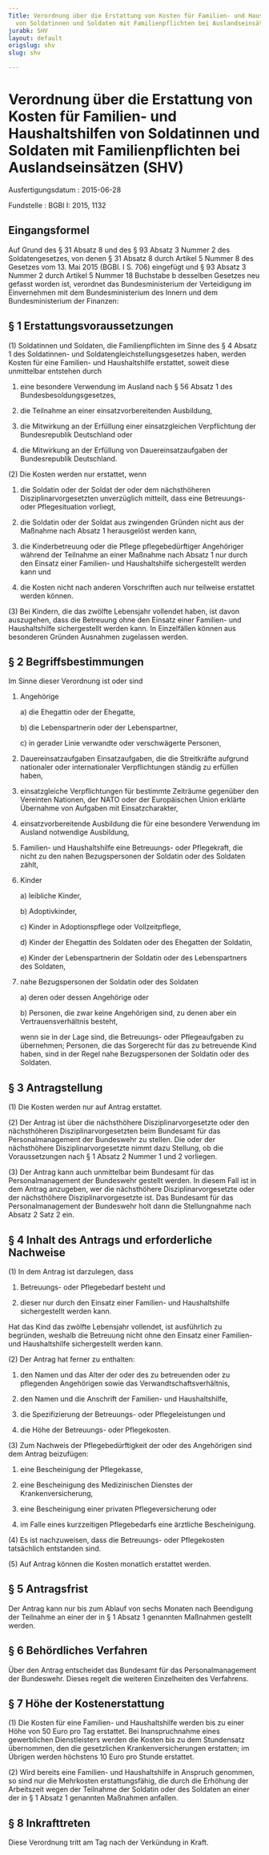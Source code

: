 ```yaml
---
Title: Verordnung über die Erstattung von Kosten für Familien- und Haushaltshilfen
  von Soldatinnen und Soldaten mit Familienpflichten bei Auslandseinsätzen
jurabk: SHV
layout: default
origslug: shv
slug: shv

---
```


# Verordnung über die Erstattung von Kosten für Familien- und Haushaltshilfen von Soldatinnen und Soldaten mit Familienpflichten bei Auslandseinsätzen (SHV)

Ausfertigungsdatum
:   2015-06-28

Fundstelle
:   BGBl I: 2015, 1132


## Eingangsformel

Auf Grund des § 31 Absatz 8 und des § 93 Absatz 3 Nummer 2 des
Soldatengesetzes, von denen § 31 Absatz 8 durch Artikel 5 Nummer 8 des
Gesetzes vom 13. Mai 2015 (BGBl. I S. 706) eingefügt und § 93 Absatz 3
Nummer 2 durch Artikel 5 Nummer 18 Buchstabe b desselben Gesetzes neu
gefasst worden ist, verordnet das Bundesministerium der Verteidigung
im Einvernehmen mit dem Bundesministerium des Innern und dem
Bundesministerium der Finanzen:


## § 1 Erstattungsvoraussetzungen

(1) Soldatinnen und Soldaten, die Familienpflichten im Sinne des § 4
Absatz 1 des Soldatinnen- und Soldatengleichstellungsgesetzes haben,
werden Kosten für eine Familien- und Haushaltshilfe erstattet, soweit
diese unmittelbar entstehen durch

1.  eine besondere Verwendung im Ausland nach § 56 Absatz 1 des
    Bundesbesoldungsgesetzes,


2.  die Teilnahme an einer einsatzvorbereitenden Ausbildung,


3.  die Mitwirkung an der Erfüllung einer einsatzgleichen Verpflichtung
    der Bundesrepublik Deutschland oder


4.  die Mitwirkung an der Erfüllung von Dauereinsatzaufgaben der
    Bundesrepublik Deutschland.




(2) Die Kosten werden nur erstattet, wenn

1.  die Soldatin oder der Soldat der oder dem nächsthöheren
    Disziplinarvorgesetzten unverzüglich mitteilt, dass eine Betreuungs-
    oder Pflegesituation vorliegt,


2.  die Soldatin oder der Soldat aus zwingenden Gründen nicht aus der
    Maßnahme nach Absatz 1 herausgelöst werden kann,


3.  die Kinderbetreuung oder die Pflege pflegebedürftiger Angehöriger
    während der Teilnahme an einer Maßnahme nach Absatz 1 nur durch den
    Einsatz einer Familien- und Haushaltshilfe sichergestellt werden kann
    und


4.  die Kosten nicht nach anderen Vorschriften auch nur teilweise
    erstattet werden können.




(3) Bei Kindern, die das zwölfte Lebensjahr vollendet haben, ist davon
auszugehen, dass die Betreuung ohne den Einsatz einer Familien- und
Haushaltshilfe sichergestellt werden kann. In Einzelfällen können aus
besonderen Gründen Ausnahmen zugelassen werden.


## § 2 Begriffsbestimmungen

Im Sinne dieser Verordnung ist oder sind

1.  Angehörige

    a)  die Ehegattin oder der Ehegatte,


    b)  die Lebenspartnerin oder der Lebenspartner,


    c)  in gerader Linie verwandte oder verschwägerte Personen,





2.  Dauereinsatzaufgaben Einsatzaufgaben, die die Streitkräfte aufgrund
    nationaler oder internationaler Verpflichtungen ständig zu erfüllen
    haben,


3.  einsatzgleiche Verpflichtungen für bestimmte Zeiträume gegenüber den
    Vereinten Nationen, der NATO oder der Europäischen Union erklärte
    Übernahme von Aufgaben mit Einsatzcharakter,


4.  einsatzvorbereitende Ausbildung die für eine besondere Verwendung im
    Ausland notwendige Ausbildung,


5.  Familien- und Haushaltshilfe eine Betreuungs- oder Pflegekraft, die
    nicht zu den nahen Bezugspersonen der Soldatin oder des Soldaten
    zählt,


6.  Kinder

    a)  leibliche Kinder,


    b)  Adoptivkinder,


    c)  Kinder in Adoptionspflege oder Vollzeitpflege,


    d)  Kinder der Ehegattin des Soldaten oder des Ehegatten der Soldatin,


    e)  Kinder der Lebenspartnerin der Soldatin oder des Lebenspartners des
        Soldaten,





7.  nahe Bezugspersonen der Soldatin oder des Soldaten

    a)  deren oder dessen Angehörige oder


    b)  Personen, die zwar keine Angehörigen sind, zu denen aber ein
        Vertrauensverhältnis besteht,



    wenn sie in der Lage sind, die Betreuungs- oder Pflegeaufgaben zu
    übernehmen; Personen, die das Sorgerecht für das zu betreuende Kind
    haben, sind in der Regel nahe Bezugspersonen der Soldatin oder des
    Soldaten.





## § 3 Antragstellung

(1) Die Kosten werden nur auf Antrag erstattet.

(2) Der Antrag ist über die nächsthöhere Disziplinarvorgesetzte oder
den nächsthöheren Disziplinarvorgesetzten beim Bundesamt für das
Personalmanagement der Bundeswehr zu stellen. Die oder der
nächsthöhere Disziplinarvorgesetzte nimmt dazu Stellung, ob die
Voraussetzungen nach § 1 Absatz 2 Nummer 1 und 2 vorliegen.

(3) Der Antrag kann auch unmittelbar beim Bundesamt für das
Personalmanagement der Bundeswehr gestellt werden. In diesem Fall ist
in dem Antrag anzugeben, wer die nächsthöhere Disziplinarvorgesetzte
oder der nächsthöhere Disziplinarvorgesetzte ist. Das Bundesamt für
das Personalmanagement der Bundeswehr holt dann die Stellungnahme nach
Absatz 2 Satz 2 ein.


## § 4 Inhalt des Antrags und erforderliche Nachweise

(1) In dem Antrag ist darzulegen, dass

1.  Betreuungs- oder Pflegebedarf besteht und


2.  dieser nur durch den Einsatz einer Familien- und Haushaltshilfe
    sichergestellt werden kann.



Hat das Kind das zwölfte Lebensjahr vollendet, ist ausführlich zu
begründen, weshalb die Betreuung nicht ohne den Einsatz einer
Familien- und Haushaltshilfe sichergestellt werden kann.

(2) Der Antrag hat ferner zu enthalten:

1.  den Namen und das Alter der oder des zu betreuenden oder zu pflegenden
    Angehörigen sowie das Verwandtschaftsverhältnis,


2.  den Namen und die Anschrift der Familien- und Haushaltshilfe,


3.  die Spezifizierung der Betreuungs- oder Pflegeleistungen und


4.  die Höhe der Betreuungs- oder Pflegekosten.




(3) Zum Nachweis der Pflegebedürftigkeit der oder des Angehörigen sind
dem Antrag beizufügen:

1.  eine Bescheinigung der Pflegekasse,


2.  eine Bescheinigung des Medizinischen Dienstes der Krankenversicherung,


3.  eine Bescheinigung einer privaten Pflegeversicherung oder


4.  im Falle eines kurzzeitigen Pflegebedarfs eine ärztliche
    Bescheinigung.




(4) Es ist nachzuweisen, dass die Betreuungs- oder Pflegekosten
tatsächlich entstanden sind.

(5) Auf Antrag können die Kosten monatlich erstattet werden.


## § 5 Antragsfrist

Der Antrag kann nur bis zum Ablauf von sechs Monaten nach Beendigung
der Teilnahme an einer der in § 1 Absatz 1 genannten Maßnahmen
gestellt werden.


## § 6 Behördliches Verfahren

Über den Antrag entscheidet das Bundesamt für das Personalmanagement
der Bundeswehr. Dieses regelt die weiteren Einzelheiten des
Verfahrens.


## § 7 Höhe der Kostenerstattung

(1) Die Kosten für eine Familien- und Haushaltshilfe werden bis zu
einer Höhe von 50 Euro pro Tag erstattet. Bei Inanspruchnahme eines
gewerblichen Dienstleisters werden die Kosten bis zu dem Stundensatz
übernommen, den die gesetzlichen Krankenversicherungen erstatten; im
Übrigen werden höchstens 10 Euro pro Stunde erstattet.

(2) Wird bereits eine Familien- und Haushaltshilfe in Anspruch
genommen, so sind nur die Mehrkosten erstattungsfähig, die durch die
Erhöhung der Arbeitszeit wegen der Teilnahme der Soldatin oder des
Soldaten an einer der in § 1 Absatz 1 genannten Maßnahmen anfallen.


## § 8 Inkrafttreten

Diese Verordnung tritt am Tag nach der Verkündung in Kraft.

